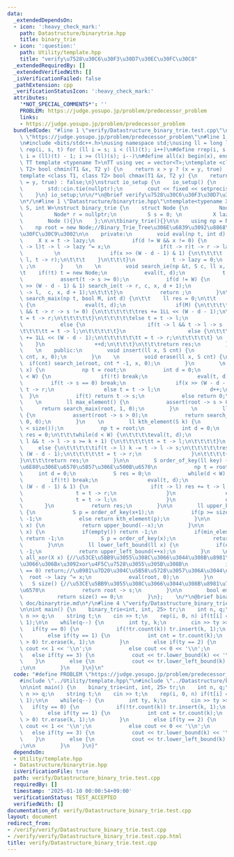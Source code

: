 ```yaml
---
data:
  _extendedDependsOn:
  - icon: ':heavy_check_mark:'
    path: Datastructure/binarytrie.hpp
    title: binary_trie
  - icon: ':question:'
    path: Utility/template.hpp
    title: "verify\u7528\u30C6\u30F3\u30D7\u30EC\u30FC\u30C8"
  _extendedRequiredBy: []
  _extendedVerifiedWith: []
  _isVerificationFailed: false
  _pathExtension: cpp
  _verificationStatusIcon: ':heavy_check_mark:'
  attributes:
    '*NOT_SPECIAL_COMMENTS*': ''
    PROBLEM: https://judge.yosupo.jp/problem/predecessor_problem
    links:
    - https://judge.yosupo.jp/problem/predecessor_problem
  bundledCode: "#line 1 \"verify/Datastructure_binary_trie.test.cpp\"\n#define PROBLEM\
    \ \"https://judge.yosupo.jp/problem/predecessor_problem\"\n#line 1 \"Utility/template.hpp\"\
    \n#include <bits/stdc++.h>\nusing namespace std;\nusing ll = long long;\n#define\
    \ rep(i, s, t) for (ll i = s; i < (ll)(t); i++)\n#define rrep(i, s, t) for (ll\
    \ i = (ll)(t) - 1; i >= (ll)(s); i--)\n#define all(x) begin(x), end(x)\n\n#define\
    \ TT template <typename T>\nTT using vec = vector<T>;\ntemplate <class T1, class\
    \ T2> bool chmin(T1 &x, T2 y) {\n    return x > y ? (x = y, true) : false;\n}\n\
    template <class T1, class T2> bool chmax(T1 &x, T2 y) {\n    return x < y ? (x\
    \ = y, true) : false;\n}\nstruct io_setup {\n    io_setup() {\n        ios::sync_with_stdio(false);\n\
    \        std::cin.tie(nullptr);\n        cout << fixed << setprecision(15);\n\
    \    }\n} io_setup;\n\n/*\n@brief verify\u7528\u30C6\u30F3\u30D7\u30EC\u30FC\u30C8\
    \n*/\n#line 1 \"Datastructure/binarytrie.hpp\"\ntemplate<typename X, typename\
    \ S, int W>\nstruct binary_trie {\n    struct Node {\n          Node* l = nullptr;\n\
    \          Node* r = nullptr;\n          S s = 0; \n          X lazy = 0;\n  \
    \        Node (){}\n    };\n\n\tbinary_trie(){}\n\n    using np = Node*;\n\t\n\
    \    np root = new Node;//Binary_Trie_Tree\u306E\u6839\u3092\u8868\u3059\u30CE\
    \u30FC\u30C9\u3002\n\n    private:\n        void eval(np t, int d) {\n       \
    \     X x = t -> lazy;\n            if(d != W && x != 0) {\n                if(t\
    \ -> l)t -> l -> lazy ^= x;\n                if(t -> r)t -> r -> lazy ^= x;\n\
    \          \n                if(x >> (W - d - 1) & 1) {\n\t\t\t\t    swap(t ->\
    \ l, t -> r);\n\t\t\t    }\n\t\t\t}\n            t -> lazy = 0;\n            return\
    \ ;\n        }    \n    \n        void search_ie(np &t, S c, ll x, int d) {\n\t\
    \t    if(!t) t = new Node;\n            eval(t, d);\n            t -> s += c;\n\
    \            assert(t -> s >= 0);\n            if(d != W) {\n                if(x\
    \ >> (W - d - 1) & 1) search_ie(t -> r, c, x, d + 1);\n                else search_ie(t\
    \ -> l,  c, x, d + 1);\n\t\t\t}\n            return ;\n        }\n\n        ll\
    \ search_maix(np t, bool M, int d) {\n\t\t    ll res = 0;\n\t\t    while(d < W)\
    \ {\n                eval(t, d);\n                if(M) {\n\t\t\t\t\tif(t -> r\
    \ && t -> r -> s != 0) {\n\t\t\t\t\t\tres += 1LL << (W - d - 1);\n\t\t\t\t\t\t\
    t = t -> r;\n\t\t\t\t\t}\n\t\t\t\t\telse t = t -> l;\n                }\n    \
    \            else {\n                    if(t -> l && t -> l -> s != 0) {\n\t\t\
    \t\t\t\tt = t -> l;\n\t\t\t\t\t}\n                    else {\n\t\t\t\t\t\tres\
    \ += 1LL << (W - d - 1);\n\t\t\t\t\t\tt = t -> r;\n\t\t\t\t\t} \n            \
    \    }\n                ++d;\n\t\t\t}\n\t\t\treturn res;\n        }\n        \n\
    \    \n    public:\n        void insert(ll x, S cnt) {\n            if(cnt) search_ie(root,\
    \ cnt, x, 0);\n        }\n    \n        void erase(ll x, S cnt) {\n          \
    \  if(cnt) search_ie(root, cnt * -1, x, 0);\n        }\n        \n        S count(ll\
    \ x) {\n            np t = root;\n            int d = 0;\n            while(d\
    \ < W) {\n                if(!t) break;\n                eval(t, d);\n       \
    \         if(t -> s == 0) break;\n                if(x >> (W - d - 1) & 1) t =\
    \ t -> r;\n                else t = t -> l;\n                d++;\n          \
    \  }\n            if(t) return t -> s;\n            else return 0;\n        }\n\
    \    \n        ll max_element() {\n            assert(root -> s > 0);\n      \
    \      return search_maix(root, 1, 0);\n        }\n    \n        ll min_element()\
    \ {\n            assert(root -> s > 0);\n            return search_maix(root,\
    \ 0, 0);\n        }\n    \n        ll kth_element(S k) {\n            assert(k\
    \ < size());\n            np t = root;\n            int d = 0;\n            ll\
    \ res = 0;\n\t\t\twhile(d < W) {\n\t\t\t\teval(t, d);\n                if(t ->\
    \ l && t -> l -> s >= k + 1) {\n\t\t\t\t\tt = t -> l;\n\t\t\t\t}\n           \
    \     else {\n\t\t\t\t\tif(t -> l) k -= t -> l -> s;\n\t\t\t\t\tres += 1LL <<\
    \ (W - d - 1);\n\t\t\t\t\tt = t -> r;\n                }\n\t\t\t\t++d;\n\t\t\t\
    }\n\t\t\treturn res;\n        }\n\n        S order_of_key(ll key) {//key\u672A\
    \u6E80\u306E\u6570\u5B57\u306E\u500B\u6570\n            np t = root;\n       \
    \     int d = 0;\n            S res = 0;\n            while(d < W) {\n       \
    \         if(!t) break;\n                eval(t, d);\n                if(key >>\
    \ (W - d - 1) & 1) {\n                    if(t -> l) res += t -> l -> s;\n   \
    \                 t = t -> r;\n                }\n                else {\n   \
    \                 t = t -> l;\n                }\n                d++;\n     \
    \       }\n            return res;\n        }\n\n        ll upper_bound(ll x)\
    \ {\n            S p = order_of_key(x+1);\n            if(p >= size()) return\
    \ -1;\n            else return kth_element(p);\n        }\n\n        ll lower_bound(ll\
    \ x) {\n            return upper_bound(--x);\n        }\n\n        ll upper_left_bound(ll\
    \ x) {\n            if(empty()) return -1;\n            if(min_element() >= x)\
    \ return -1;\n            S p = order_of_key(x);\n            return kth_element(--p);\n\
    \        }\n\n        ll lower_left_bound(ll x) {\n            if(empty()) return\
    \ -1;\n            return upper_left_bound(++x);\n        }\n    \n        void\
    \ all_xor(X x) {//\u53CE\u5BB9\u3055\u308C\u3066\u3044\u308B\u8981\u7D20\u5168\
    \u3066\u306Bx\u3092xor\u4F5C\u7528\u3055\u305B\u308B\n            if(root -> s\
    \ == 0) return;//\u8981\u7D20\u304C\u5B58\u5728\u3057\u306A\u3044\n          \
    \  root -> lazy ^= x;\n            eval(root, 0);\n        }\n        \n     \
    \   S size() {//\u53CE\u5BB9\u3055\u308C\u3066\u3044\u308B\u8981\u7D20\u306E\u7DCF\
    \u6570\n            return root -> s;\n        }\n\n        bool empty() {\n \
    \           return size() == 0;\n        }\n};    \n/*\n@brief binary_trie\n@docs\
    \ doc/binarytrie.md\n*/\n#line 4 \"verify/Datastructure_binary_trie.test.cpp\"\
    \n\nint main() {\n    binary_trie<int, int, 25> tr;\n    int n, q;\n    cin >>\
    \ n >> q;\n    string t;\n    cin >> t;\n    rep(i, 0, n) if(t[i] == '1') tr.insert(i,\
    \ 1);\n\n    while(q--) {\n        int ty, k;\n        cin >> ty >> k;\n     \
    \   if(ty == 0) {\n            if(!tr.count(k)) tr.insert(k, 1);\n        }\n\
    \        else if(ty == 1) {\n            int cnt = tr.count(k);\n            if(cnt\
    \ > 0) tr.erase(k, 1);\n        }\n        else if(ty == 2) {\n            if(tr.count(k))\
    \ cout << 1 << '\\n';\n            else cout << 0 << '\\n';\n        }\n     \
    \   else if(ty == 3) {\n            cout << tr.lower_bound(k) << '\\n';\n    \
    \    }\n        else {\n            cout << tr.lower_left_bound(k) << \"\\n\"\
    ;\n\n        }\n    }\n}\n"
  code: "#define PROBLEM \"https://judge.yosupo.jp/problem/predecessor_problem\"\n\
    #include \"../Utility/template.hpp\"\n#include \"../Datastructure/binarytrie.hpp\"\
    \n\nint main() {\n    binary_trie<int, int, 25> tr;\n    int n, q;\n    cin >>\
    \ n >> q;\n    string t;\n    cin >> t;\n    rep(i, 0, n) if(t[i] == '1') tr.insert(i,\
    \ 1);\n\n    while(q--) {\n        int ty, k;\n        cin >> ty >> k;\n     \
    \   if(ty == 0) {\n            if(!tr.count(k)) tr.insert(k, 1);\n        }\n\
    \        else if(ty == 1) {\n            int cnt = tr.count(k);\n            if(cnt\
    \ > 0) tr.erase(k, 1);\n        }\n        else if(ty == 2) {\n            if(tr.count(k))\
    \ cout << 1 << '\\n';\n            else cout << 0 << '\\n';\n        }\n     \
    \   else if(ty == 3) {\n            cout << tr.lower_bound(k) << '\\n';\n    \
    \    }\n        else {\n            cout << tr.lower_left_bound(k) << \"\\n\"\
    ;\n\n        }\n    }\n}"
  dependsOn:
  - Utility/template.hpp
  - Datastructure/binarytrie.hpp
  isVerificationFile: true
  path: verify/Datastructure_binary_trie.test.cpp
  requiredBy: []
  timestamp: '2025-01-10 00:00:54+09:00'
  verificationStatus: TEST_ACCEPTED
  verifiedWith: []
documentation_of: verify/Datastructure_binary_trie.test.cpp
layout: document
redirect_from:
- /verify/verify/Datastructure_binary_trie.test.cpp
- /verify/verify/Datastructure_binary_trie.test.cpp.html
title: verify/Datastructure_binary_trie.test.cpp
---
```

